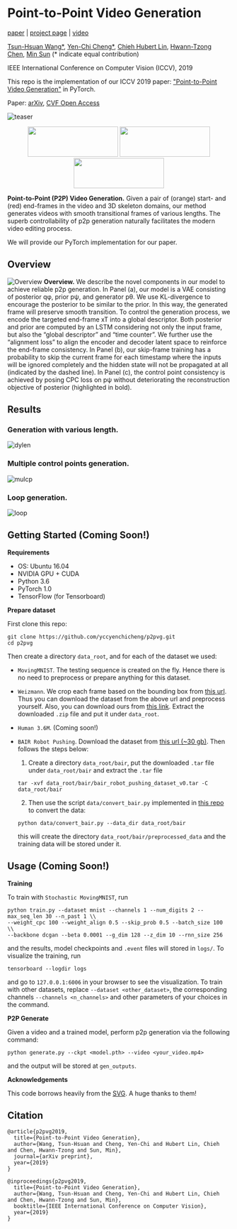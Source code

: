 # Point-to-Point Video Generation

[paper](https://arxiv.org/abs/1904.02912) | [project page](https://zswang666.github.io/P2PVG-Project-Page) | [video](https://drive.google.com/file/d/1AV7E1d4QZg--3yxAYbyA1jOp98qIJUIB/view?usp=sharing)

[Tsun-Hsuan Wang*](https://zswang666.github.io/), [Yen-Chi Cheng*](https://yccyenchicheng.github.io/), [Chieh Hubert Lin](https://hubert0527.github.io/), [Hwann-Tzong Chen](https://htchen.github.io/), [Min Sun](https://aliensunmin.github.io/) (* indicate equal contribution)

IEEE International Conference on Computer Vision (ICCV), 2019

This repo is the implementation of our ICCV 2019 paper: ["Point-to-Point Video Generation"](https://arxiv.org/abs/1904.02912) in PyTorch.

Paper: [arXiv](https://arxiv.org/abs/1904.02912), [CVF Open Access](https://arxiv.org/abs/1904.02912)

![teaser](imgs/teaser.png)
<!--- (![](imgs/teaser-ret/mnist.gif) ![](imgs/teaser-ret/wm.gif) ![](imgs/teaser-ret/h36m-resize.gif) -->

<!---<p style="text-align:center;"> -->
<p align="center">
<img src="imgs/teaser-ret/mnist.gif" height="68" width="204">
<img src="imgs/teaser-ret/wm.gif" height="68" width="204">
<img src="imgs/teaser-ret/h36m.gif" height="68" width="204">
</p>

**Point-to-Point (P2P) Video Generation.** Given a pair of (orange) start- and (red) end-frames in the video and 3D
skeleton domains, our method generates videos with smooth transitional frames of various lengths. The superb controllability
of p2p generation naturally facilitates the modern video editing process.

We will provide our PyTorch implementation for our paper.

Overview
---
![Overview](imgs/overview.png)
**Overview.** We describe the novel components in our model to achieve reliable p2p generation. In Panel (a), our
model is a VAE consisting of posterior qφ, prior pψ, and generator pθ. We use KL-divergence to encourage the posterior to
be similar to the prior. In this way, the generated frame will preserve smooth transition. To control the generation process, we
encode the targeted end-frame xT into a global descriptor. Both posterior and prior are computed by an LSTM considering
not only the input frame, but also the “global descriptor” and “time counter”. We further use the “alignment loss”
to align the encoder and decoder latent space to reinforce the end-frame consistency. In Panel (b), our skip-frame training
has a probability to skip the current frame for each timestamp where the inputs will be ignored completely and the hidden
state will not be propagated at all (indicated by the dashed line). In Panel (c), the control point consistency is achieved by
posing CPC loss on pψ without deteriorating the reconstruction objective of posterior (highlighted in bold).

Results
---
### **Generation with various length.**
![dylen](imgs/results/dynlen.png)

### **Multiple control points generation.**
![mulcp](imgs/results/mulcpgen.png)

### **Loop generation.**
![loop](imgs/results/loopgen.png)

Getting Started (Coming Soon!)
---
**Requirements**

* OS: Ubuntu 16.04
* NVIDIA GPU + CUDA
* Python 3.6
* PyTorch 1.0
* TensorFlow (for Tensorboard)

**Prepare dataset**

First clone this repo:
```
git clone https://github.com/yccyenchicheng/p2pvg.git
cd p2pvg
```

Then create a directory `data_root`, and for each of the dataset we used:

- `MovingMNIST`. The testing sequence is created on the fly. Hence there is no need to preprocess or prepare anything for this dataset.

- `Weizmann`. We crop each frame based on the bounding box from [this url](http://www.wisdom.weizmann.ac.il/~vision/SpaceTimeActions.html). Thus you can download the dataset from the above url and preprocess yourself. Also, you can download ours from [this link](https://drive.google.com/open?id=1bUr6DR1gJa21VI_6B_CB4-gG2dgI7mfJ). Extract the downloaded `.zip` file and put it under `data_root`.

- `Human 3.6M`. (Coming soon!)

- `BAIR Robot Pushing`. Download the dataset from [this url (~30 gb)](https://sites.google.com/view/sna-visual-mpc). Then follows the steps below:
    1. Create a directory `data_root/bair`, put the downloaded `.tar` file under `data_root/bair` and extract the `.tar` file
    ```
    tar -xvf data_root/bair/bair_robot_pushing_dataset_v0.tar -C data_root/bair
    ```
    2. Then use the script `data/convert_bair.py` implemented in [this repo](https://github.com/edenton/svg/blob/master/data/convert_bair.py) to convert the data:
    ```
    python data/convert_bair.py --data_dir data_root/bair
    ```
    this will create the directory `data_root/bair/preprocessed_data` and the training data will be stored under it.

Usage (Coming Soon!)
---

**Training**

To train with `Stochastic MovingMNIST`, run
```
python train.py --dataset mnist --channels 1 --num_digits 2 --max_seq_len 30 --n_past 1 \\
--weight_cpc 100 --weight_align 0.5 --skip_prob 0.5 --batch_size 100 \\
--backbone dcgan --beta 0.0001 --g_dim 128 --z_dim 10 --rnn_size 256
```
and the results, model checkpoints and `.event` files will stored in `logs/`. To visualize the training, run
```
tensorboard --logdir logs
```
and go to `127.0.0.1:6006` in your browser to see the visualization. To train with other datasets, replace `--dataset <other_dataset>`, the corresponding channels `--channels <n_channels>` and other parameters of your choices in the command.

**P2P Generate**

Given a video and a trained model, perform p2p generation via the following command:
```
python generate.py --ckpt <model.pth> --video <your_video.mp4>
```
and the output will be stored at `gen_outputs`.

**Acknowledgements**

This code borrows heavily from the [SVG](https://github.com/edenton/svg). A huge thanks to them!

Citation
---
```
@article{p2pvg2019,
  title={Point-to-Point Video Generation},
  author={Wang, Tsun-Hsuan and Cheng, Yen-Chi and Hubert Lin, Chieh and Chen, Hwann-Tzong and Sun, Min},
  journal={arXiv preprint},
  year={2019}
}

@inproceedings{p2pvg2019,
  title={Point-to-Point Video Generation},
  author={Wang, Tsun-Hsuan and Cheng, Yen-Chi and Hubert Lin, Chieh and Chen, Hwann-Tzong and Sun, Min},
  booktitle={IEEE International Conference on Computer Vision},
  year={2019}
}
```
